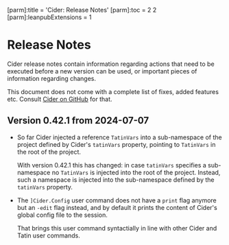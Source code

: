 [parm]:title             = 'Cider: Release Notes'
[parm]:toc               = 2 2
[parm]:leanpubExtensions = 1


# Release Notes

Cider release notes contain information regarding actions that need to be executed before a new version can be used, or important pieces of information regarding changes.

This document does not come with a complete list of fixes, added features etc. Consult [Cider on GitHub](https://github.com/aplteam/Cider) for that.

## Version 0.42.1 from 2024-07-07

* So far Cider injected a reference `TatinVars` into a sub-namespace of the project defined by Cider's `tatinVars` property, pointing to `TatinVars` in the root of the project.

  With version 0.42.1 this has changed: in case `tatinVars` specifies a sub-namespace no `TatinVars` is injected into the root of the project. Instead, such a namespace is injected into the sub-namespace defined by the `tatinVars` property.

* The `]Cider.Config` user command does not have a `print` flag anymore but an `-edit` flag instead, and by default it prints the content of Cider's global config file to the session.
 
  That brings this user command syntactially in line with other Cider and Tatin user commands.



